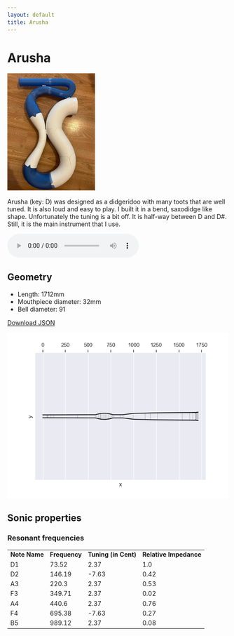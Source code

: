 ```yaml
---
layout: default
title: Arusha
---
```


# Arusha

<img class="didge_image" src="arusha.jpg" width="200"/>

Arusha (key: D) was designed as a didgeridoo with many toots that are well tuned. It is also loud and easy to play. I built it in a bend, saxodidge like shape. Unfortunately the tuning is a bit off. It is half-way between D and D#. Still, it is the main instrument that I use.

<audio controls>
    <source src="arusha-short-song.mp3" type="audio/mp3">
    Your browser does not support the audio element.
</audio>

## Geometry

* Length: 1712mm
* Mouthpiece diameter: 32mm
* Bell diameter: 91

[Download JSON](geo.json)


<img src="geo.png" size="200"/>
    
## Sonic properties

### Resonant frequencies

<table class="analysis_table">
<tr class='even'><td><strong>
Note Name</strong></td>
<td><strong>Frequency</strong></td>
<td><strong>Tuning (in Cent)</strong></td>
<td><strong>Relative Impedance</strong>
</td></tr>
<tr><td>
D1</td>
<td>73.52</td>
<td>2.37</td>
<td>1.0
</td></tr>
<tr class="even"><td>
D2</td>
<td>146.19</td>
<td>-7.63</td>
<td>0.42
</td></tr>
<tr><td>
A3</td>
<td>220.3</td>
<td>2.37</td>
<td>0.53
</td></tr>
<tr class="even"><td>
F3</td>
<td>349.71</td>
<td>2.37</td>
<td>0.02
</td></tr>
<tr><td>
A4</td>
<td>440.6</td>
<td>2.37</td>
<td>0.76
</td></tr>
<tr class="even"><td>
F4</td>
<td>695.38</td>
<td>-7.63</td>
<td>0.27
</td></tr>
<tr><td>
B5</td>
<td>989.12</td>
<td>2.37</td>
<td>0.08
</td></tr>

</table>
